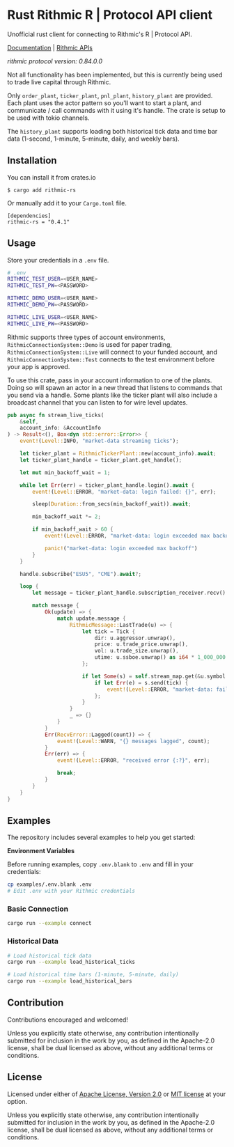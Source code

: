 # Rust Rithmic R | Protocol API client

Unofficial rust client for connecting to Rithmic's R | Protocol API.

[Documentation](https://docs.rs/rithmic-rs/latest/rithmic_rs/) | [Rithmic APIs](https://www.rithmic.com/apis)

_rithmic protocol version: 0.84.0.0_

Not all functionality has been implemented, but this is currently being used to trade live capital through Rithmic.

Only `order_plant`, `ticker_plant`, `pnl_plant`, `history_plant` are provided. Each plant uses the actor pattern so you'll want to start a plant, and communicate / call commands with it using it's handle. The crate is setup to be used with tokio channels.

The `history_plant` supports loading both historical tick data and time bar data (1-second, 1-minute, 5-minute, daily, and weekly bars).

## Installation

You can install it from crates.io

```
$ cargo add rithmic-rs
```

Or manually add it to your `Cargo.toml` file.


```
[dependencies]
rithmic-rs = "0.4.1"
```

## Usage

Store your credentials in a `.env` file.

```sh
# .env
RITHMIC_TEST_USER=<USER_NAME>
RITHMIC_TEST_PW=<PASSWORD>

RITHMIC_DEMO_USER=<USER_NAME>
RITHMIC_DEMO_PW=<PASSWORD>

RITHMIC_LIVE_USER=<USER_NAME>
RITHMIC_LIVE_PW=<PASSWORD>
```

Rithmic supports three types of account environments, `RithmicConnectionSystem::Demo` is used for paper trading, `RithmicConnectionSystem::Live` will connect to your funded account, and `RithmicConnectionSystem::Test` connects to the test environment before your app is approved.

To use this crate, pass in your account information to one of the plants. Doing so will spawn an actor in a new thread that listens to commands that you send via a handle. Some plants like the ticker plant will also include a broadcast channel that you can listen to for wire level updates.

```rust
pub async fn stream_live_ticks(
    &self,
    account_info: &AccountInfo
) -> Result<(), Box<dyn std::error::Error>> {
    event!(Level::INFO, "market-data streaming ticks");

    let ticker_plant = RithmicTickerPlant::new(account_info).await;
    let ticker_plant_handle = ticker_plant.get_handle();

    let mut min_backoff_wait = 1;

    while let Err(err) = ticker_plant_handle.login().await {
        event!(Level::ERROR, "market-data: login failed: {}", err);

        sleep(Duration::from_secs(min_backoff_wait)).await;

        min_backoff_wait *= 2;

        if min_backoff_wait > 60 {
            event!(Level::ERROR, "market-data: login exceeded max backoff");

            panic!("market-data: login exceeded max backoff")
        }
    }

    handle.subscribe("ESU5", "CME").await?;

    loop {
        let message = ticker_plant_handle.subscription_receiver.recv().await;

        match message {
            Ok(update) => {
                match update.message {
                    RithmicMessage::LastTrade(u) => {
                        let tick = Tick {
                            dir: u.aggressor.unwrap(),
                            price: u.trade_price.unwrap(),
                            vol: u.trade_size.unwrap(),
                            utime: u.ssboe.unwrap() as i64 * 1_000_000 + u.usecs.unwrap() as i64
                        };

                        if let Some(s) = self.stream_map.get(&u.symbol.unwrap()) {
                            if let Err(e) = s.send(tick) {
                                event!(Level::ERROR, "market-data: failed to send tick: {}", e);
                            };
                        }
                    }
                    _ => {}
                }
            }
            Err(RecvError::Lagged(count)) => {
                event!(Level::WARN, "{} messages lagged", count);
            }
            Err(err) => {
                event!(Level::ERROR, "received error {:?}", err);

                break;
            }
        }
    }
}
```

## Examples

The repository includes several examples to help you get started:

**Environment Variables**

Before running examples, copy `.env.blank` to `.env` and fill in your credentials:
```bash
cp examples/.env.blank .env
# Edit .env with your Rithmic credentials
```

### Basic Connection
```bash
cargo run --example connect
```

### Historical Data
```bash
# Load historical tick data
cargo run --example load_historical_ticks

# Load historical time bars (1-minute, 5-minute, daily)
cargo run --example load_historical_bars
```

## Contribution

Contributions encouraged and welcomed!

Unless you explicitly state otherwise, any contribution intentionally submitted
for inclusion in the work by you, as defined in the Apache-2.0 license, shall be
dual licensed as above, without any additional terms or conditions.

## License

Licensed under either of [Apache License, Version 2.0](LICENSE-APACHE) or
[MIT license](LICENSE-MIT) at your option.

Unless you explicitly state otherwise, any contribution intentionally submitted
for inclusion in the work by you, as defined in the Apache-2.0 license, shall
be dual licensed as above, without any additional terms or conditions.
